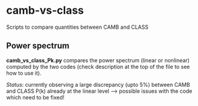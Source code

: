 # camb-vs-class
Scripts to compare quantities between CAMB and CLASS

## Power spectrum

**camb_vs_class_Pk.py** compares the power spectrum (linear or nonlinear)  computed by the two codes (check description at the top of the file to see how to use it).

*Status*: currently observing a large discrepancy (upto 5%) between CAMB and CLASS P(k) already at the linear level --> possible issues with the code which need to be fixed! 
